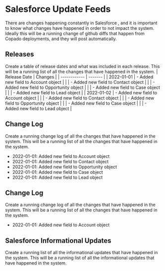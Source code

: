 # Salesforce Update Feeds

There are changes happening constantly in Salesforce , and it is important to know what changes have happened in order to not impact the system. Ideally this will be a running change of github diffs that happen from Copado deployments, and they will post automatically.

## Releases

Create a table of release dates and what was included in each release. This will be a running list of all the changes that have happened in the system.
| Release Date | Changes |
| ------------ | ------- |
| 2022-01-01 | - Added new field to Account object |
| | - Added new field to Contact object |
| | - Added new field to Opportunity object |
| | - Added new field to Case object |
| | - Added new field to Lead object |
| 2022-01-02 | - Added new field to Account object |
| | - Added new field to Contact object |
| | - Added new field to Opportunity object |
| | - Added new field to Case object |
| | - Added new field to Lead object |

## Change Log

Create a running change log of all the changes that have happened in the system. This will be a running list of all the changes that have happened in the system.

-   2022-01-01: Added new field to Account object
-   2022-01-01: Added new field to Contact object
-   2022-01-01: Added new field to Opportunity object
-   2022-01-01: Added new field to Case object
-   2022-01-01: Added new field to Lead object

## Change Log

Create a running change log of all the changes that have happened in the system. This will be a running list of all the changes that have happened in the system.

-   2022-01-01: Added new field to Account object

## Salesforce Informational Updates

Create a running list of all the informational updates that have happened in the system. This will be a running list of all the informational updates that have happened in the system.
